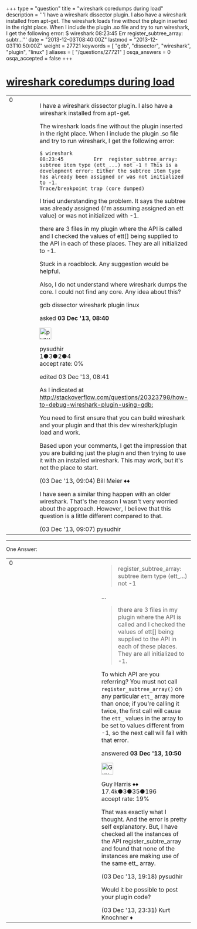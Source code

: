+++
type = "question"
title = "wireshark coredumps during load"
description = '''I have a wireshark dissector plugin. I also have a wireshark installed from apt-get. The wireshark loads fine without the plugin inserted in the right place. When I include the plugin .so file and try to run wireshark, I get the following error: $ wireshark 08:23:45 Err register_subtree_array: subtr...'''
date = "2013-12-03T08:40:00Z"
lastmod = "2013-12-03T10:50:00Z"
weight = 27721
keywords = [ "gdb", "dissector", "wireshark", "plugin", "linux" ]
aliases = [ "/questions/27721" ]
osqa_answers = 0
osqa_accepted = false
+++

<div class="headNormal">

# [wireshark coredumps during load](/questions/27721/wireshark-coredumps-during-load)

</div>

<div id="main-body">

<div id="askform">

<table id="question-table" style="width:100%;"><colgroup><col style="width: 50%" /><col style="width: 50%" /></colgroup><tbody><tr class="odd"><td style="width: 30px; vertical-align: top"><div class="vote-buttons"><div id="post-27721-score" class="post-score" title="current number of votes">0</div><div id="favorite-count" class="favorite-count"></div></div></td><td><div id="item-right"><div class="question-body"><p>I have a wireshark dissector plugin. I also have a wireshark installed from apt-get.</p><p>The wireshark loads fine without the plugin inserted in the right place. When I include the plugin .so file and try to run wireshark, I get the following error:</p><pre><code>$ wireshark
08:23:45          Err  register_subtree_array: subtree item type (ett_...) not -1 ! This is a development error: Either the subtree item type has already been assigned or was not initialized to -1.
Trace/breakpoint trap (core dumped)</code></pre><p>I tried understanding the problem. It says the subtree was already assigned (I'm assuming assigned an ett value) or was not initialized with -1.</p><p>there are 3 files in my plugin where the API is called and I checked the values of ett[] being supplied to the API in each of these places. They are all initialized to -1.</p><p>Stuck in a roadblock. Any suggestion would be helpful.</p><p>Also, I do not understand where wireshark dumps the core. I could not find any core. Any idea about this?</p></div><div id="question-tags" class="tags-container tags">gdb dissector wireshark plugin linux</div><div id="question-controls" class="post-controls"></div><div class="post-update-info-container"><div class="post-update-info post-update-info-user"><p>asked <strong>03 Dec '13, 08:40</strong></p><img src="https://secure.gravatar.com/avatar/0a3500d83a034d54be7470d7ed010604?s=32&amp;d=identicon&amp;r=g" class="gravatar" width="32" height="32" alt="pysudhir&#39;s gravatar image" /><p>pysudhir<br />
<span class="score" title="1 reputation points">1</span><span title="3 badges"><span class="badge1">●</span><span class="badgecount">3</span></span><span title="2 badges"><span class="silver">●</span><span class="badgecount">2</span></span><span title="4 badges"><span class="bronze">●</span><span class="badgecount">4</span></span><br />
<span class="accept_rate" title="Rate of the user&#39;s accepted answers">accept rate:</span> <span title="pysudhir has no accepted answers">0%</span></p></div><div class="post-update-info post-update-info-edited"><p>edited 03 Dec '13, 08:41</p></div></div><div id="comments-container-27721" class="comments-container"><span id="27722"></span><div id="comment-27722" class="comment"><div id="post-27722-score" class="comment-score"></div><div class="comment-text"><p>As I indicated at <a href="http://stackoverflow.com/questions/20323798/how-to-debug-wireshark-plugin-using-gdb:">http://stackoverflow.com/questions/20323798/how-to-debug-wireshark-plugin-using-gdb:</a></p><p>You need to first ensure that you can build wireshark and your plugin and that this dev wireshark/plugin load and work.</p><p>Based upon your comments, I get the impression that you are building just the plugin and then trying to use it with an installed wireshark. This may work, but it's not the place to start.</p></div><div id="comment-27722-info" class="comment-info"><span class="comment-age">(03 Dec '13, 09:04)</span> Bill Meier ♦♦</div></div><span id="27723"></span><div id="comment-27723" class="comment"><div id="post-27723-score" class="comment-score"></div><div class="comment-text"><p>I have seen a similar thing happen with an older wireshark. That's the reason I wasn't very worried about the approach. However, I believe that this question is a little different compared to that.</p></div><div id="comment-27723-info" class="comment-info"><span class="comment-age">(03 Dec '13, 09:07)</span> pysudhir</div></div></div><div id="comment-tools-27721" class="comment-tools"></div><div class="clear"></div><div id="comment-27721-form-container" class="comment-form-container"></div><div class="clear"></div></div></td></tr></tbody></table>

------------------------------------------------------------------------

<div class="tabBar">

<span id="sort-top"></span>

<div class="headQuestions">

One Answer:

</div>

</div>

<span id="27727"></span>

<div id="answer-container-27727" class="answer">

<table style="width:100%;"><colgroup><col style="width: 50%" /><col style="width: 50%" /></colgroup><tbody><tr class="odd"><td style="width: 30px; vertical-align: top"><div class="vote-buttons"><div id="post-27727-score" class="post-score" title="current number of votes">0</div></div></td><td><div class="item-right"><div class="answer-body"><blockquote><p>register_subtree_array: subtree item type (ett_...) not -1</p></blockquote><p>...</p><blockquote><p>there are 3 files in my plugin where the API is called and I checked the values of ett[] being supplied to the API in each of these places. They are all initialized to -1.</p></blockquote><p>To which API are you referring? You must not call <code>register_subtree_array()</code> on any particular <code>ett_</code> array more than once; if you're calling it twice, the first call will cause the <code>ett_</code> values in the array to be set to values different from -1, so the next call will fail with that error.</p></div><div class="answer-controls post-controls"></div><div class="post-update-info-container"><div class="post-update-info post-update-info-user"><p>answered <strong>03 Dec '13, 10:50</strong></p><img src="https://secure.gravatar.com/avatar/f93de7000747ab5efb5acd3034b2ebd7?s=32&amp;d=identicon&amp;r=g" class="gravatar" width="32" height="32" alt="Guy%20Harris&#39;s gravatar image" /><p>Guy Harris ♦♦<br />
<span class="score" title="17443 reputation points"><span>17.4k</span></span><span title="3 badges"><span class="badge1">●</span><span class="badgecount">3</span></span><span title="35 badges"><span class="silver">●</span><span class="badgecount">35</span></span><span title="196 badges"><span class="bronze">●</span><span class="badgecount">196</span></span><br />
<span class="accept_rate" title="Rate of the user&#39;s accepted answers">accept rate:</span> <span title="Guy Harris has 216 accepted answers">19%</span></p></div></div><div id="comments-container-27727" class="comments-container"><span id="27740"></span><div id="comment-27740" class="comment"><div id="post-27740-score" class="comment-score"></div><div class="comment-text"><p>That was exactly what I thought. And the error is pretty self explanatory. But, I have checked all the instances of the API register_subtre_array and found that none of the instances are making use of the same ett_ array.</p></div><div id="comment-27740-info" class="comment-info"><span class="comment-age">(03 Dec '13, 19:18)</span> pysudhir</div></div><span id="27744"></span><div id="comment-27744" class="comment"><div id="post-27744-score" class="comment-score"></div><div class="comment-text"><p>Would it be possible to post your plugin code?</p></div><div id="comment-27744-info" class="comment-info"><span class="comment-age">(03 Dec '13, 23:31)</span> Kurt Knochner ♦</div></div></div><div id="comment-tools-27727" class="comment-tools"></div><div class="clear"></div><div id="comment-27727-form-container" class="comment-form-container"></div><div class="clear"></div></div></td></tr></tbody></table>

</div>

<div class="paginator-container-left">

</div>

</div>

</div>

